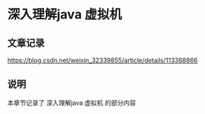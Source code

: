 # 深入理解java 虚拟机


## 文章记录

https://blog.csdn.net/weixin_32339855/article/details/113368866


## 说明

本章节记录了 深入理解java 虚拟机 的部分内容